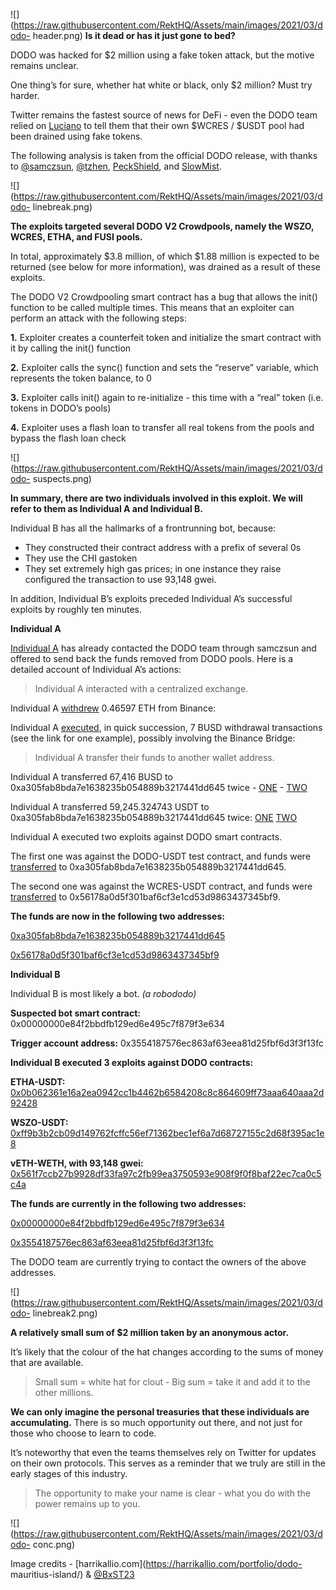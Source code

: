 ![](https://raw.githubusercontent.com/RektHQ/Assets/main/images/2021/03/dodo-
header.png) **Is it dead or has it just gone to bed?**

DODO was hacked for $2 million using a fake token attack, but the motive
remains unclear.

One thing’s for sure, whether hat white or black, only $2 million? Must try
harder.

Twitter remains the fastest source of news for DeFi - even the DODO team
relied on
[Luciano](https://twitter.com/Luciano_vPEPO/status/1369055985684381696?s=20)
to tell them that their own $WCRES / $USDT pool had been drained using fake
tokens.

The following analysis is taken from the official DODO release, with thanks to
[@samczsun](https://twitter.com/samczsun),
[@tzhen](https://twitter.com/tzhen),
[PeckShield](https://twitter.com/peckshield), and
[SlowMist](https://twitter.com/SlowMist_Team).

![](https://raw.githubusercontent.com/RektHQ/Assets/main/images/2021/03/dodo-
linebreak.png)

 **The exploits targeted several DODO V2 Crowdpools, namely the WSZO, WCRES,
ETHA, and FUSI pools.**

In total, approximately $3.8 million, of which $1.88 million is expected to be
returned (see below for more information), was drained as a result of these
exploits.

The DODO V2 Crowdpooling smart contract has a bug that allows the init()
function to be called multiple times. This means that an exploiter can perform
an attack with the following steps:

 **1.** Exploiter creates a counterfeit token and initialize the smart
contract with it by calling the init() function

 **2.** Exploiter calls the sync() function and sets the “reserve” variable,
which represents the token balance, to 0

 **3.** Exploiter calls init() again to re-initialize - this time with a
“real” token (i.e. tokens in DODO’s pools)

 **4.** Exploiter uses a flash loan to transfer all real tokens from the pools
and bypass the flash loan check

![](https://raw.githubusercontent.com/RektHQ/Assets/main/images/2021/03/dodo-
suspects.png)

 **In summary, there are two individuals involved in this exploit. We will
refer to them as Individual A and Individual B.**

Individual B has all the hallmarks of a frontrunning bot, because:

  * They constructed their contract address with a prefix of several 0s
  * They use the CHI gastoken
  * They set extremely high gas prices; in one instance they raise configured the transaction to use 93,148 gwei.

In addition, Individual B’s exploits preceded Individual A’s successful
exploits by roughly ten minutes.

 **Individual A**

[Individual
A](https://etherscan.io/address/0x368a6558255bccac517da5106647d8182c571b23)
has already contacted the DODO team through samczsun and offered to send back
the funds removed from DODO pools. Here is a detailed account of Individual
A’s actions:

> Individual A interacted with a centralized exchange.

Individual A
[withdrew](https://etherscan.io/tx/0x970b32a8c81dd3fc47fa118621726fc418ec3526c4379470a4000ed7b448360f)
0.46597 ETH from Binance:

Individual A
[executed](https://etherscan.io/tx/0x300de107cbca466abe121112848daaf7f5f0d15625d54773dd0bbbff4e276e93),
in quick succession, 7 BUSD withdrawal transactions (see the link for one
example), possibly involving the Binance Bridge:

> Individual A transfer their funds to another wallet address.

Individual A transferred 67,416 BUSD to
0xa305fab8bda7e1638235b054889b3217441dd645 twice -
[ONE](https://etherscan.io/tx/0x306d08f3d8af85dfdea7a6edb336d7504e8ecc7c609e4b940d188ba68e11cab5)
\-
[TWO](https://etherscan.io/tx/0x56dbf6421c6e6bd779ab0c12fd49e1f7714dd85023aa74abae1940f8d88669cf)

Individual A transferred 59,245.324743 USDT to
0xa305fab8bda7e1638235b054889b3217441dd645 twice:
[ONE](https://etherscan.io/tx/0xbee2f507b2f4b4321927a9762dac757df12fe1ba2d6f85314273b9ea542a5c13)
[TWO](https://etherscan.com/tx/0xaf80cf58c88f0e0f2f44e3902e4c7cd2c17122511fbc6c2d9b2cd43fbc4199b9)

Individual A executed two exploits against DODO smart contracts.

The first one was against the DODO-USDT test contract, and funds were
[transferred](https://etherscan.io/address/0x328410f276d4fe83fc78fa56ad32d9821a5e5c1c#tokentxns)
to 0xa305fab8bda7e1638235b054889b3217441dd645.

The second one was against the WCRES-USDT contract, and funds were
[transferred](https://etherscan.com/address/0x910fd17b9bfc42a6eea822912f036ef5a080be8a#tokentxns)
to 0x56178a0d5f301baf6cf3e1cd53d9863437345bf9.

 **The funds are now in the following two addresses:**

[0xa305fab8bda7e1638235b054889b3217441dd645](https://etherscan.io/address/0xa305fab8bda7e1638235b054889b3217441dd645)

[0x56178a0d5f301baf6cf3e1cd53d9863437345bf9](https://etherscan.io/address/0x56178a0d5f301baf6cf3e1cd53d9863437345bf9)

 **Individual B**

Individual B is most likely a bot. _(a robododo)_

 **Suspected bot smart contract:** 0x00000000e84f2bbdfb129ed6e495c7f879f3e634

 **Trigger account address:** 0x3554187576ec863af63eea81d25fbf6d3f3f13fc

 **Individual B executed 3 exploits against DODO contracts:**

 **ETHA-USDT:**
[0x0b062361e16a2ea0942cc1b4462b6584208c8c864609ff73aaa640aaa2d92428](https://etherscan.io/tx/0x0b062361e16a2ea0942cc1b4462b6584208c8c864609ff73aaa640aaa2d92428)

 **WSZO-USDT:**
[0xff9b3b2cb09d149762fcffc56ef71362bec1ef6a7d68727155c2d68f395ac1e8](https://etherscan.io/tx/0xff9b3b2cb09d149762fcffc56ef71362bec1ef6a7d68727155c2d68f395ac1e8)

 **vETH-WETH, with 93,148 gwei:**
[0x561f7ccb27b9928df33fa97c2fb99ea3750593e908f9f0f8baf22ec7ca0c5c4a](https://etherscan.io/tx/0x561f7ccb27b9928df33fa97c2fb99ea3750593e908f9f0f8baf22ec7ca0c5c4a)

 **The funds are currently in the following two addresses:**

[0x00000000e84f2bbdfb129ed6e495c7f879f3e634](https://etherscan.io/address/0x00000000e84f2bbdfb129ed6e495c7f879f3e634)

[0x3554187576ec863af63eea81d25fbf6d3f3f13fc](https://etherscan.io/address/0x3554187576ec863af63eea81d25fbf6d3f3f13fc)

The DODO team are currently trying to contact the owners of the above
addresses.

![](https://raw.githubusercontent.com/RektHQ/Assets/main/images/2021/03/dodo-
linebreak2.png)

 **A relatively small sum of $2 million taken by an anonymous actor.**

It’s likely that the colour of the hat changes according to the sums of money
that are available.

> Small sum = white hat for clout - Big sum = take it and add it to the other
> millions.

 **We can only imagine the personal treasuries that these individuals are
accumulating.** There is so much opportunity out there, and not just for those
who choose to learn to code.

It’s noteworthy that even the teams themselves rely on Twitter for updates on
their own protocols. This serves as a reminder that we truly are still in the
early stages of this industry.

> The opportunity to make your name is clear - what you do with the power
> remains up to you.

![](https://raw.githubusercontent.com/RektHQ/Assets/main/images/2021/03/dodo-
conc.png)

Image credits - [harrikallio.com](https://harrikallio.com/portfolio/dodo-
mauritius-island/) & [@BxST23](https://twitter.com/BxST23)



